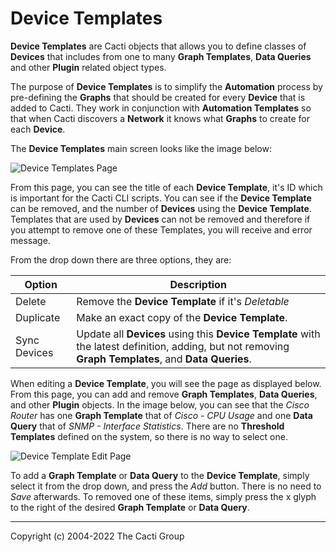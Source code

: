 # Device Templates

**Device Templates** are Cacti objects that allows you to define classes of
**Devices** that includes from one to many **Graph Templates**, **Data Queries**
and other **Plugin** related object types.

The purpose of **Device Templates** is to simplify the **Automation** process by
pre-defining the **Graphs** that should be created for every **Device** that is
added to Cacti.  They work in conjunction with **Automation Templates** so that
when Cacti discovers a **Network** it knows what **Graphs** to create for each
**Device**.

The **Device Templates** main screen looks like the image below:

![Device Templates Page](images/device-templates.png)

From this page, you can see the title of each **Device Template**, it's ID which
is important for the Cacti CLI scripts.  You can see if the **Device Template**
can be removed, and the number of **Devices** using the **Device Template**.
Templates that are used by **Devices** can not be removed and therefore if you
attempt to remove one of these Templates, you will receive and error message.

From the drop down there are three options, they are:

Option | Description
--- | ---
Delete | Remove the **Device Template** if it's *Deletable*
Duplicate | Make an exact copy of the **Device Template**.
Sync Devices | Update all **Devices** using this **Device Template** with the latest definition, adding, but not removing **Graph Templates**, and **Data Queries**.

When editing a **Device Template**, you will see the page as displayed below.
From this page, you can add and remove **Graph Templates**, **Data Queries**,
and other **Plugin** objects.  In the image below, you can see that the *Cisco
Router* has one **Graph Template** that of *Cisco - CPU Usage* and one **Data
Query** that of *SNMP - Interface Statistics*.  There are no **Threshold
Templates** defined on the system, so there is no way to select one.

![Device Template Edit Page](images/device-templates-edit.png)

To add a **Graph Template** or **Data Query** to the **Device Template**, simply
select it from the drop down, and press the *Add* button.  There is no need to
*Save* afterwards.  To removed one of these items, simply press the x glyph to
the right of the desired **Graph Template** or **Data Query**.

---
<copy>Copyright (c) 2004-2022 The Cacti Group</copy>
